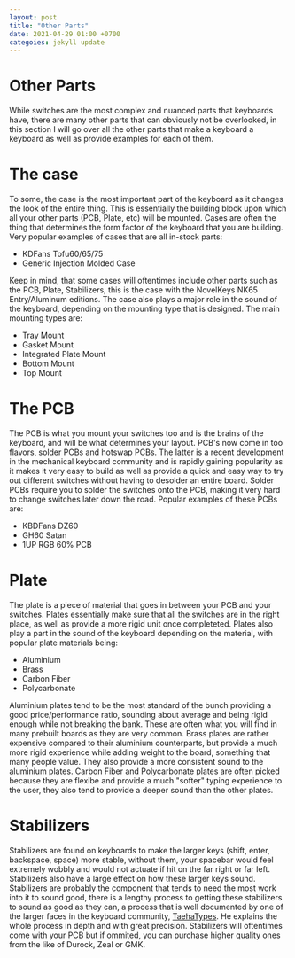 ```yaml
---
layout: post
title: "Other Parts"
date: 2021-04-29 01:00 +0700
categoies: jekyll update
---
```

# Other Parts

While switches are the most complex and nuanced parts that keyboards have, there are many other parts that can obviously not be overlooked, in this section I will go over all the other parts that make a keyboard a keyboard as well as provide examples for each of them.

# The case

To some, the case is the most important part of the keyboard as it changes the look of the entire thing. This is essentially the building block upon which all your other parts (PCB, Plate, etc) will be mounted. Cases are often the thing that determines the form factor of the keyboard that you are building. Very popular examples of cases that are all in-stock parts:

- KDFans Tofu60/65/75
- Generic Injection Molded Case

Keep in mind, that some cases will oftentimes include other parts such as the PCB, Plate, Stabilizers, this is the case with the NovelKeys NK65 Entry/Aluminum editions. The case also plays a major role in the sound of the keyboard, depending on the mounting type that is designed. The main mounting types are:

- Tray Mount
- Gasket Mount
- Integrated Plate Mount
- Bottom Mount
- Top Mount

# The PCB

The PCB is what you mount your switches too and is the brains of the keyboard, and will be what determines your layout. PCB's now come in too flavors, solder PCBs and hotswap PCBs. The latter is a recent development in the mechanical keyboard community and is rapidly gaining popularity as it makes it very easy to build as well as provide a quick and easy way to try out different switches without having to desolder an entire board. Solder PCBs require you to solder the switches onto the PCB, making it very hard to change switches later down the road. Popular examples of these PCBs are:

- KBDFans DZ60
- GH60 Satan
- 1UP RGB 60% PCB

# Plate

The plate is a piece of material that goes in between your PCB and your switches. Plates essentially make sure that all the switches are in the right place, as well as provide a more rigid unit once completeted. Plates also play a part in the sound of the keyboard depending on the material, with popular plate materials being:

- Aluminium
- Brass
- Carbon Fiber
- Polycarbonate

Aluminium plates tend to be the most standard of the bunch providing a good price/performance ratio, sounding about average and being rigid enough while not breaking the bank. These are often what you will find in many prebuilt boards as they are very common.
Brass plates are rather expensive compared to their aluminium counterparts, but provide a much more rigid experience while adding weight to the board, something that many people value. They also provide a more consistent sound to the aluminium plates.
Carbon Fiber and Polycarbonate plates are often picked because they are flexibe and provide a much "softer" typing experience to the user, they also tend to provide a deeper sound than the other plates.

# Stabilizers

Stabilizers are found on keyboards to make the larger keys (shift, enter, backspace, space) more stable, without them, your spacebar would feel extremely wobbly and would not actuate if hit on the far right or far left. Stabilizers also have a large effect on how these larger keys sound. Stabilizers are probably the component that tends to need the most work into it to sound good, there is a lengthy process to getting these stabilizers to sound as good as they can, a process that is well documented by one of the larger faces in the keyboard community, [TaehaTypes](https://youtu.be/usNx1_d0HbQ). He explains the whole process in depth and with great precision. Stabilizers will oftentimes come with your PCB but if ommited, you can purchase higher quality ones from the like of Durock, Zeal or GMK.